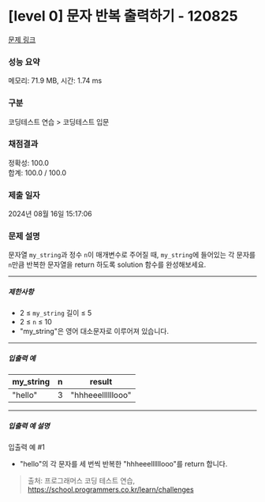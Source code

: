 # [level 0] 문자 반복 출력하기 - 120825 

[문제 링크](https://school.programmers.co.kr/learn/courses/30/lessons/120825) 

### 성능 요약

메모리: 71.9 MB, 시간: 1.74 ms

### 구분

코딩테스트 연습 > 코딩테스트 입문

### 채점결과

정확성: 100.0<br/>합계: 100.0 / 100.0

### 제출 일자

2024년 08월 16일 15:17:06

### 문제 설명

<p>문자열 <code>my_string</code>과 정수 <code>n</code>이 매개변수로 주어질 때, <code>my_string</code>에 들어있는 각 문자를 <code>n</code>만큼 반복한 문자열을 return 하도록 solution 함수를 완성해보세요.</p>

<hr>

<h5>제한사항</h5>

<ul>
<li>2 ≤ <code>my_string</code> 길이 ≤ 5</li>
<li>2 ≤ <code>n</code> ≤ 10</li>
<li>"my_string"은 영어 대소문자로 이루어져 있습니다.</li>
</ul>

<hr>

<h5>입출력 예</h5>
<table class="table">
        <thead><tr>
<th>my_string</th>
<th>n</th>
<th>result</th>
</tr>
</thead>
        <tbody><tr>
<td>"hello"</td>
<td>3</td>
<td>"hhheeellllllooo"</td>
</tr>
</tbody>
      </table>
<hr>

<h5>입출력 예 설명</h5>

<p>입출력 예 #1</p>

<ul>
<li>"hello"의 각 문자를 세 번씩 반복한 "hhheeellllllooo"를 return 합니다.</li>
</ul>


> 출처: 프로그래머스 코딩 테스트 연습, https://school.programmers.co.kr/learn/challenges